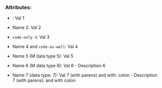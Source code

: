 ### Attributes:

- : Val 1
- Name 2: Val 2
- `code-only-3`: Val 3
- Name 4 and `code-as-well`: Val 4
- Name 5 (M data type 5): Val 5
- Name 6 (M data type 6): Val 6 - Description 6

- Name 7 (data type: 7): Val 7 (with parens) and with: colon - Description 7 (with parens): and with colon
